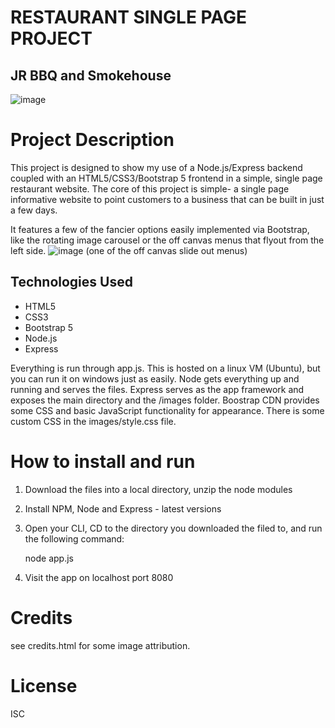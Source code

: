 # RESTAURANT SINGLE PAGE PROJECT
## JR BBQ and Smokehouse
![image](https://github.com/jasonereid/restaurant-page/assets/94079137/e8dca4aa-beb3-4789-adda-888c88bfff44)

# Project Description
This project is designed to show my use of a Node.js/Express backend coupled with an HTML5/CSS3/Bootstrap 5 frontend in a simple, single page restaurant website. The core of this project is simple- a single page informative website to point customers to a business that can be built in just a few days.

It features a few of the fancier options easily implemented via Bootstrap, like the rotating image carousel or the off canvas menus that flyout from the left side. 
![image](https://github.com/jasonereid/restaurant-page/assets/94079137/0542ca8d-f4de-4f5d-beef-19a73e5a0cbb)
(one of the off canvas slide out menus)


## Technologies Used
- HTML5
- CSS3
- Bootstrap 5
- Node.js
- Express

Everything is run through app.js. This is hosted on a linux VM (Ubuntu), but you can run it on windows just as easily.
Node gets everything up and running and serves the files.
Express serves as the app framework and exposes the main directory and the /images folder.
Boostrap CDN provides some CSS and basic JavaScript functionality for appearance.
There is some custom CSS in the images/style.css file.

# How to install and run
1. Download the files into a local directory, unzip the node modules
2. Install NPM, Node and Express - latest versions 
3. Open your CLI, CD to the directory you downloaded the filed to, and run the following command:

    node app.js

4. Visit the app on localhost port 8080

# Credits

see credits.html for some image attribution.

# License

ISC

